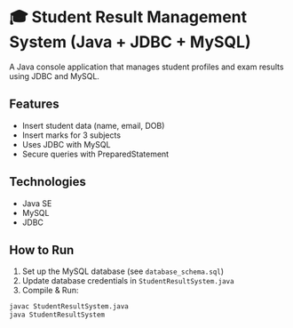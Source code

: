 # 🎓 Student Result Management System (Java + JDBC + MySQL)

A Java console application that manages student profiles and exam results using JDBC and MySQL.

## Features
- Insert student data (name, email, DOB)
- Insert marks for 3 subjects
- Uses JDBC with MySQL
- Secure queries with PreparedStatement

## Technologies
- Java SE
- MySQL
- JDBC

## How to Run

1. Set up the MySQL database (see `database_schema.sql`)
2. Update database credentials in `StudentResultSystem.java`
3. Compile & Run:

```bash
javac StudentResultSystem.java
java StudentResultSystem
